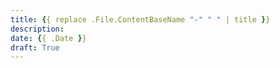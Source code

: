 ```yaml
---
title: {{ replace .File.ContentBaseName "-" " " | title }}
description: 
date: {{ .Date }}
draft: True
---
```

